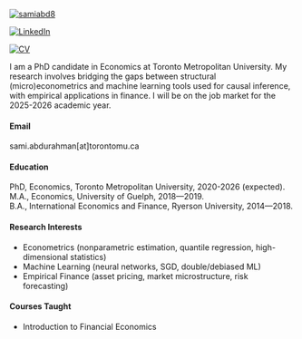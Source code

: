 

[![samiabd8](https://img.shields.io/badge/samiabd8-github-blue?logo=github)](https://github.com/samiabd8) 

[![LinkedIn](https://img.shields.io/badge/LinkedIn-Connect-blue)](https://www.linkedin.com/in/sbmn)

[![CV](https://img.shields.io/badge/CV-8A2BE2)](https://drive.google.com/file/d/1yvGkgqHfmpM8v206I3YxpealXFRibVhv)

I am a PhD candidate in Economics at Toronto Metropolitan University. My research involves bridging the gaps between structural (micro)econometrics and machine learning tools used for causal inference, with empirical applications in finance. I will be on the job market for the 2025-2026 academic year.   

#### Email
sami.abdurahman[at]torontomu.ca

#### Education
PhD, Economics, Toronto Metropolitan University, 2020-2026 (expected). \
M.A., Economics, University of Guelph, 2018—2019. \
B.A., International Economics and Finance, Ryerson University, 2014—2018.

#### Research Interests
- Econometrics (nonparametric estimation, quantile regression, high-dimensional statistics)
- Machine Learning (neural networks, SGD, double/debiased ML) 
- Empirical Finance (asset pricing, market microstructure, risk forecasting)

#### Courses Taught
- Introduction to Financial Economics
